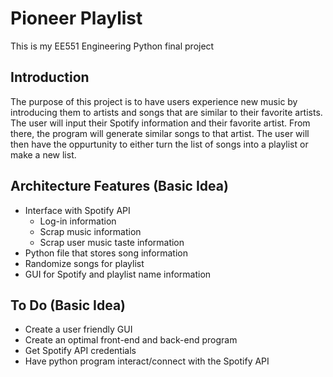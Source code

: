 # Pioneer Playlist
This is my EE551 Engineering Python final project

## Introduction
The purpose of this project is to have users experience new music by introducing them to artists and songs that are similar to their favorite artists. The user will input their Spotify information and their favorite artist. From there, the program will generate similar songs to that artist. The user will then have the oppurtunity to either turn the list of songs into a playlist or make a new list.

## Architecture Features (Basic Idea)
  * Interface with Spotify API
      * Log-in information
      * Scrap music information
      * Scrap user music taste information
  * Python file that stores song information
  * Randomize songs for playlist
  * GUI for Spotify and playlist name information

## To Do (Basic Idea)
  * Create a user friendly GUI
  * Create an optimal front-end and back-end program
  * Get Spotify API credentials 
  * Have python program interact/connect with the Spotify API
